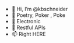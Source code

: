 - 👋 Hi, I’m @kbschneider
- 👀 Poetry, Poker , Poke 
- 🌱 Electronic 
- 💞️ Restful APIs
- 📫 Right HERE

<!---
kbschneider/kbschneider is a ✨ special ✨ repository because its `README.md` (this file) appears on your GitHub profile.
You can click the Preview link to take a look at your changes.
--->
